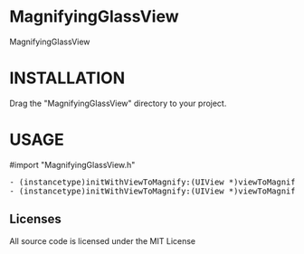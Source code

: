 # MagnifyingGlassView

MagnifyingGlassView

# INSTALLATION
Drag the "MagnifyingGlassView" directory to your project.

# USAGE

#import "MagnifyingGlassView.h"

<pre>
- (instancetype)initWithViewToMagnify:(UIView *)viewToMagnify Frame:(CGRect)frame;
- (instancetype)initWithViewToMagnify:(UIView *)viewToMagnify Frame:(CGRect)frame DisPlayFrame:(CGRect)disPlayFrame;
</pre>

## Licenses
All source code is licensed under the MIT License
